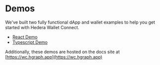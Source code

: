 # Demos

We've built two fully functional dApp and wallet examples to help you get started with Hedera Wallet Connect.

- [React Demo](https://github.com/hashgraph/hedera-wallet-connect/tree/main/demos/react-dapp)
- [Typescript Demo](https://github.com/hashgraph/hedera-wallet-connect/tree/main/demos/typescript)

Additionally, these demos are hosted on the docs site at [https://wc.hgraph.app](https://wc.hgraph.app)


